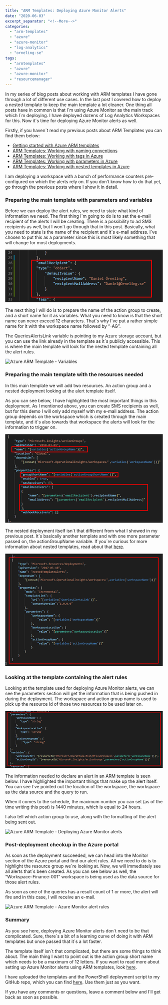 ```yaml
---
title: "ARM Templates: Deploying Azure Monitor Alerts"
date: "2020-06-03"
excerpt_separator: "<!--More-->"
categories: 
  - "arm-templates"
  - "azure"
  - "azure-monitor"
  - "log-analytics"
  - "orneling-se"
tags: 
  - "armtemplates"
  - "azure"
  - "azure-monitor"
  - "resourcemanager"
---
```


In my series of blog posts about working with ARM templates I have gone through a lot of different use cases. In the last post I covered how to deploy a nested template to keep the main template a lot cleaner. One thing all posts have in common is that I´m using Azure Monitor as the main track which I´m deploying. I have deployed dozens of Log Analytics Workspaces for this. Now it´s time for deploying Azure Monitor alerts as well.

Firstly, if you haven´t read my previous posts about ARM Templates you can find them below:

- [Getting started with Azure ARM templates](https://blog.orneling.se/2020/03/getting-started-with-azure-arm-templates/)
- [ARM Templates: Working with naming conventions](https://blog.orneling.se/2020/03/arm-templates-working-with-naming-conventions/)
- [ARM Templates: Working with tags in Azure](https://blog.orneling.se/2020/04/arm-templates-working-with-tags-in-azure/)
- [ARM Templates: Working with parameters in Azure](https://blog.orneling.se/2020/04/arm-templates-working-with-parameters-in-azure/)
- [ARM Templates: Working with nested templates in Azure](https://blog.orneling.se/2020/05/arm-templates-working-with-nested-templates-in-azure/)

I am deploying a workspace with a bunch of performance counters pre-configured on which the alerts rely on. If you don’t know how to do that yet, go through the previous posts where I show it in detail.
<!--More-->
### **Preparing the main template with parameters and variables**

Before we can deploy the alert rules, we need to state what kind of information we need. The first thing I´m going to do is to set the e-mail recipient of the alerts I will be creating. There is a possibility to ad SMS recipients as well, but I won´t go through that in this post. Basically, what you need to state is the name of the recipient and it´s e-mail address. I´ve chosen to put this as a parameter since this is most likely something that will change for most deployments.

![Azure ARM Template - Azure Monitor alert recipient](images/1.png)

The next thing I will do is to prepare the name of the action group to create, and a short name for it as variables. What you need to know is that the short name can never exceed 12 characters. That´s why I´ve put a rather simple name for it with the workspace name followed by “-AG”.

The QueriesAlertsLink variable is pointing to my Azure storage account, but you can use the link already in the template as it´s publicly accessible. This is where the main template will look for the nested template containing all the alert rules.

![Azure ARM Template - Variables](https://i0.wp.com/media.orneling.se/2020/06/2.png?fit=1024%2C132&ssl=1)

### **Preparing the main template with the resources needed**

In this main template we will add two resources. An action group and a nested deployment looking at the alert template itself.

As you can see below, I have highlighted the most important things in this deployment. As I mentioned above, you can create SMS recipients as well, but for this demo I will only add myself with my e-mail address. The action group depends on the workspace which is created through the main template, and it´s also towards that workspace the alerts will look for the information to trigger on.

![Azure ARM Template - Azure Monitor alert deployment](images/3.png)

The nested deployment itself isn´t that different from what I showed in my previous post. It´s basically another template and with one more parameter passed on, the actionGroupName variable. If you´re curious for more information about nested templates, read about that [here](https://blog.orneling.se/2020/05/arm-templates-working-with-nested-templates-in-azure/).

![Azure ARM Template - Nested template deployment](images/4.png)

### **Looking at the template containing the alert rules**

Looking at the template used for deploying Azure Monitor alerts, we can see the parameters section will get the information that is being pushed in during the deployment. The workspace and action group name is used to pick up the resource Id of those two resources to be used later on.

![Azure ARM Template - Parameters](images/5.png)

The information needed to declare an alert in an ARM template is seen below. I have highlighted the important things that make up the alert itself. You can see I´ve pointed out the location of the workspace, the workspace as the data source and the query to run.

When it comes to the schedule, the maximum number you can set (as of the time writing this post) is 1440 minutes, which is equal to 24 hours.

I also tell which action group to use, along with the formatting of the alert being sent out.

![Azure ARM Template - Deploying Azure Monitor alerts](https://i1.wp.com/media.orneling.se/2020/06/6.png?fit=1024%2C462&ssl=1)

### **Post-deployment checkup in the Azure portal**

As soon as the deployment succeeded, we can head into the Monitor section of the Azure portal and find our alert rules. All we need to do is to highlight the resource group we´re looking at. Now, we will immediately see all alerts that´s been created. As you can see below as well, the “Workspace-Finance-001” workspace is being used as the data source for those alert rules.

As soon as one of the queries has a result count of 1 or more, the alert will fire and in this case, I will receive an e-mail.

![Azure ARM Template - Azure Monitor alert rules](https://i1.wp.com/media.orneling.se/2020/06/7.png?fit=1024%2C577&ssl=1)

### **Summary**

As you see here, deploying Azure Monitor alerts don´t need to be that complicated. Sure, there´s a bit of a learning curve of doing it with ARM templates but once passed that it´s a lot faster.

The template itself isn´t that complicated, but there are some things to think about. The main thing I want to point out is the action group short name which needs to be a maximum of 12 letters. If you want to read more about setting up Azure Monitor alerts using ARM templates, look [here](https://docs.microsoft.com/en-us/azure/azure-monitor/samples/resource-manager-samples).

I have uploaded the templates and the PowerShell deployment script to my GitHub repo, which you can find [here](https://github.com/DanielOrneling/BlogSamples/tree/master/NestedTemplateAlertsSample). Use them just as you want.

If you have any comments or questions, leave a comment below and I´ll get back as soon as possible.
